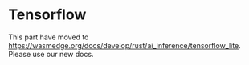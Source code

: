 # Tensorflow

This part have moved to https://wasmedge.org/docs/develop/rust/ai_inference/tensorflow_lite. Please use our new docs.
